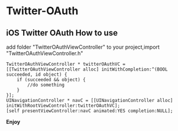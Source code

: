 # Twitter-OAuth
iOS Twitter OAuth
How to use 
---
add folder "TwitterOAuthViewController" to your project,import "TwitterOAuthViewController.h"

```obj-c
TwitterOAuthViewController * twitterOAuthVC = [[TwitterOAuthViewController alloc] initWithCompletion:^(BOOL succeeded, id object) {
    if (succeeded && object) {
        //do something
    }
}];
UINavigationController * navC = [[UINavigationController alloc] initWithRootViewController:twitterOAuthVC];
[self presentViewController:navC animated:YES completion:NULL];
```
**Enjoy**
